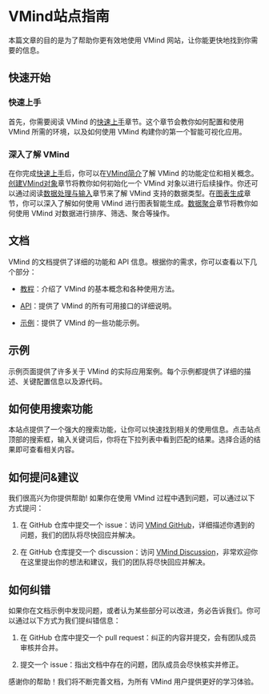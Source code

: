 
# VMind站点指南

本篇文章的目的是为了帮助你更有效地使用 VMind 网站，让你能更快地找到你需要的信息。

## 快速开始

### 快速上手

首先，你需要阅读 VMind 的[快速上手](./Getting_Started)章节。这个章节会教你如何配置和使用 VMind 所需的环境，以及如何使用 VMind 构建你的第一个智能可视化应用。

### 深入了解 VMind

在你完成[快速上手](./Getting_Started)后，你可以在[VMind简介](./Intro_to_VMind)了解 VMind 的功能定位和相关概念。
[创建VMind对象](./Create_VMind_Object)章节将教你如何初始化一个 VMind 对象以进行后续操作。你还可以通过阅读[数据处理与输入](./Data_Input_and_Process)章节来了解 VMind 支持的数据类型。在[图表生成](./Chart_Generation)章节，你可以深入了解如何使用 VMind 进行图表智能生成。[数据聚合](./Data_Aggregation)章节将教你如何使用 VMind 对数据进行排序、筛选、聚合等操作。

## 文档

VMind 的文档提供了详细的功能和 API 信息。根据你的需求，你可以查看以下几个部分：

- [教程](./todo)：介绍了 VMind 的基本概念和各种使用方法。

- [API](./todo)：提供了 VMind 的所有可用接口的详细说明。

- [示例](./todo)：提供了 VMind 的一些功能示例。

## 示例

示例页面提供了许多关于 VMind 的实际应用案例。每个示例都提供了详细的描述、关键配置信息以及源代码。

## 如何使用搜索功能

本站点提供了一个强大的搜索功能，让你可以快速找到相关的使用信息。点击站点顶部的搜索框，输入关键词后，你将在下拉列表中看到匹配的结果。选择合适的结果即可查看相关内容。

## 如何提问&建议

我们很高兴为你提供帮助! 如果你在使用 VMind 过程中遇到问题，可以通过以下方式提问：

1. 在 GitHub 仓库中提交一个 issue：访问 [VMind GitHub](https://github.com/VisActor/VMind/issues/new/choose)，详细描述你遇到的问题，我们的团队将尽快回应并解决。

2. 在 GitHub 仓库提交一个 discussion：访问 [VMind Discussion](https://github.com/VisActor/VMind/discussions)，非常欢迎你在这里提出你的想法和建议，我们的团队将尽快回应并解决。

## 如何纠错

如果你在文档示例中发现问题，或者认为某些部分可以改进，务必告诉我们。你可以通过以下方式为我们提纠错信息：

1. 在 GitHub 仓库中提交一个 pull request：纠正的内容并提交，会有团队成员审核并合并。

2. 提交一个 issue：指出文档中存在的问题，团队成员会尽快核实并修正。

感谢你的帮助！我们将不断完善文档，为所有 VMind 用户提供更好的学习体验。
